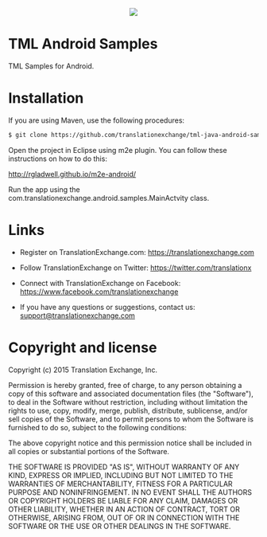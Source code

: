 <p align="center">
  <img src="https://avatars0.githubusercontent.com/u/1316274?v=3&s=200">
</p>

TML Android Samples
===

TML Samples for Android.

Installation
==================

If you are using Maven, use the following procedures:

```bash
$ git clone https://github.com/translationexchange/tml-java-android-samples.git
```

Open the project in Eclipse using m2e plugin. You can follow these instructions on how to do this:

http://rgladwell.github.io/m2e-android/

Run the app using the com.translationexchange.android.samples.MainActvity class.


Links
==================

* Register on TranslationExchange.com: https://translationexchange.com

* Follow TranslationExchange on Twitter: https://twitter.com/translationx

* Connect with TranslationExchange on Facebook: https://www.facebook.com/translationexchange

* If you have any questions or suggestions, contact us: support@translationexchange.com


Copyright and license
==================

Copyright (c) 2015 Translation Exchange, Inc.

Permission is hereby granted, free of charge, to any person obtaining
a copy of this software and associated documentation files (the
"Software"), to deal in the Software without restriction, including
without limitation the rights to use, copy, modify, merge, publish,
distribute, sublicense, and/or sell copies of the Software, and to
permit persons to whom the Software is furnished to do so, subject to
the following conditions:

The above copyright notice and this permission notice shall be
included in all copies or substantial portions of the Software.

THE SOFTWARE IS PROVIDED "AS IS", WITHOUT WARRANTY OF ANY KIND,
EXPRESS OR IMPLIED, INCLUDING BUT NOT LIMITED TO THE WARRANTIES OF
MERCHANTABILITY, FITNESS FOR A PARTICULAR PURPOSE AND
NONINFRINGEMENT. IN NO EVENT SHALL THE AUTHORS OR COPYRIGHT HOLDERS BE
LIABLE FOR ANY CLAIM, DAMAGES OR OTHER LIABILITY, WHETHER IN AN ACTION
OF CONTRACT, TORT OR OTHERWISE, ARISING FROM, OUT OF OR IN CONNECTION
WITH THE SOFTWARE OR THE USE OR OTHER DEALINGS IN THE SOFTWARE.
